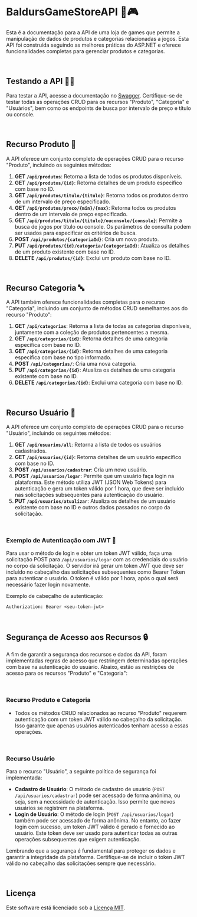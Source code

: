 # BaldursGameStoreAPI :space_invader::video_game:

Esta é a documentação para a API de uma loja de games que permite a manipulação de dados de produtos e categorias relacionadas a jogos. Esta API foi construída seguindo as melhores práticas do ASP.NET e oferece funcionalidades completas para gerenciar produtos e categorias.

<br>

## Testando a API :man_scientist:

Para testar a API, acesse a documentação no [Swagger](https://baldursgamestore.onrender.com). Certifique-se de testar todas as operações CRUD para os recursos "Produto", "Categoria" e "Usuários", bem como os endpoints de busca por intervalo de preço e título ou console.

<br>

## Recurso Produto :space_invader:

A API oferece um conjunto completo de operações CRUD para o recurso "Produto", incluindo os seguintes métodos:

1. **GET `/api/produtos`**: Retorna a lista de todos os produtos disponíveis.
2. **GET `/api/produtos/{id}`**: Retorna detalhes de um produto específico com base no ID.
3. **GET `/api/produtos/titulo/{titulo}`**: Retorna todos os produtos dentro de um intervalo de preço especificado.
4. **GET `/api/produtos/preco/{min}/{max}`**: Retorna todos os produtos dentro de um intervalo de preço especificado.
5. **GET `/api/produtos/titulo/{titulo}/ouconsole/{console}`**: Permite a busca de jogos por título ou console. Os parâmetros de consulta podem ser usados para especificar os critérios de busca.
6. **POST `/api/produtos/{categoriaId}`**: Cria um novo produto.
7. **PUT `/api/produtos/{id}/categoria/{categoriaId}`**: Atualiza os detalhes de um produto existente com base no ID.
8. **DELETE `/api/produtos/{id}`**: Exclui um produto com base no ID.

<br>

## Recurso Categoria :abc:

A API também oferece funcionalidades completas para o recurso "Categoria", incluindo um conjunto de métodos CRUD semelhantes aos do recurso "Produto":

1. **GET `/api/categorias`**: Retorna a lista de todas as categorias disponíveis, juntamente com a coleção de produtos pertencentes a mesma.
2. **GET `/api/categorias/{id}`**: Retorna detalhes de uma categoria específica com base no ID.
3. **GET `/api/categorias/{id}`**: Retorna detalhes de uma categoria específica com base no tipo informado.
4. **POST `/api/categorias/`**: Cria uma nova categoria.
5. **PUT `/api/categorias/{id}`**: Atualiza os detalhes de uma categoria existente com base no ID.
6. **DELETE `/api/categorias/{id}`**: Exclui uma categoria com base no ID.

<br>

## Recurso Usuário :bust_in_silhouette:

A API oferece um conjunto completo de operações CRUD para o recurso "Usuário", incluindo os seguintes métodos:

1. **GET `/api/usuarios/all`**: Retorna a lista de todos os usuários cadastrados.
2. **GET `/api/usuarios/{id}`**: Retorna detalhes de um usuário específico com base no ID.
3. **POST `/api/usuarios/cadastrar`**: Cria um novo usuário.
4. **POST `/api/usuarios/logar`**: Permite que um usuário faça login na plataforma. Este método utiliza JWT (JSON Web Tokens) para autenticação e gera um token válido por 1 hora, que deve ser incluído nas solicitações subsequentes para autenticação do usuário.
5. **PUT `/api/usuarios/atualizar`**: Atualiza os detalhes de um usuário existente com base no ID e outros dados passados no corpo da solicitação.

<br>

### Exemplo de Autenticação com JWT :key:

Para usar o método de login e obter um token JWT válido, faça uma solicitação POST para `/api/usuarios/logar` com as credenciais do usuário no corpo da solicitação. O servidor irá gerar um token JWT que deve ser incluído no cabeçalho das solicitações subsequentes como Bearer Token para autenticar o usuário. O token é válido por 1 hora, após o qual será necessário fazer login novamente.

Exemplo de cabeçalho de autenticação:

```
Authorization: Bearer <seu-token-jwt>
```

<br>

## Segurança de Acesso aos Recursos :lock:

A fim de garantir a segurança dos recursos e dados da API, foram implementadas regras de acesso que restringem determinadas operações com base na autenticação do usuário. Abaixo, estão as restrições de acesso para os recursos "Produto" e "Categoria":

<br>

### Recurso Produto e Categoria

- Todos os métodos CRUD relacionados ao recurso "Produto" requerem autenticação com um token JWT válido no cabeçalho da solicitação. Isso garante que apenas usuários autenticados tenham acesso a essas operações.

<br>

### Recurso Usuário

Para o recurso "Usuário", a seguinte política de segurança foi implementada:

- **Cadastro de Usuário**: O método de cadastro de usuário (`POST /api/usuarios/cadastrar`) pode ser acessado de forma anônima, ou seja, sem a necessidade de autenticação. Isso permite que novos usuários se registrem na plataforma.
- **Login de Usuário**: O método de login (`POST /api/usuarios/logar`) também pode ser acessado de forma anônima. No entanto, ao fazer login com sucesso, um token JWT válido é gerado e fornecido ao usuário. Este token deve ser usado para autenticar todas as outras operações subsequentes que exigem autenticação.

Lembrando que a segurança é fundamental para proteger os dados e garantir a integridade da plataforma. Certifique-se de incluir o token JWT válido no cabeçalho das solicitações sempre que necessário.

<br>

## Licença

Este software está licenciado sob a [Licença MIT](https://github.com/brenonsc/BaldursGameStoreAPI/blob/main/LICENSE).
